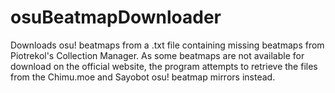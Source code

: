 # osuBeatmapDownloader
Downloads osu! beatmaps from a .txt file containing missing beatmaps from Piotrekol's Collection Manager. As some beatmaps are not available for download on the official website, the program attempts to retrieve the files from the Chimu.moe and Sayobot osu! beatmap mirrors instead.

